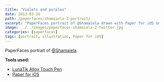 ```yaml
---
title: "Violets and purples"
date: 2013-03-26
path: /paperfaces/shamaiela-2-portrait/
excerpt: "PaperFaces portrait of @Shamaiela drawn with Paper for iOS on an iPad."
image: ../../images/paperfaces-shamaiela-2-twitter.jpg
categories: [paperfaces]
tags: [portrait, illustration, Paper for iOS]
---
```


PaperFaces portrait of [@Shamaiela](https://twitter.com/Shamaiela).

**Tools used:**

- [LunaTik Alloy Touch Pen](https://www.amazon.com/gp/product/B00821TR7G/ref=as_li_ss_tl?ie=UTF8&tag=mademist-20&linkCode=as2&camp=1789&creative=390957&creativeASIN=B00821TR7G)
- [Paper for iOS](https://paper.bywetransfer.com/)
